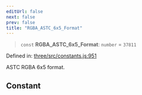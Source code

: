 ```yaml
---
editUrl: false
next: false
prev: false
title: "RGBA_ASTC_6x5_Format"
---
```


> `const` **RGBA\_ASTC\_6x5\_Format**: `number` = `37811`

Defined in: [three/src/constants.js:951](https://github.com/DefinitelyMaybe/three-i18n/blob/fa57b79433d1c349ffb23a78727299c8d4190136/three/src/constants.js#L951)

ASTC RGBA 6x5 format.

## Constant
